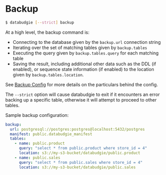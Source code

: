 # Backup

```bash
$ databudgie [--strict] backup
```

At a high level, the backup command is:

- Connecting to the database given by the `backup.url` connection string
- Iterating over the set of matching tables given by `backup.tables`
- Executing the query given by `backup.tables.query` for each matching table
- Saving the result, including additional other data such as the DDL (if enabled), or
  sequence state information (if enabled) to the location given by `backup.tables.location`.

See [Backup Config](config/backup_restore.md) for more details on the particulars behind the config.

The `--strict` option will cause databudgie to exit if it encounters an error backing up a
specific table, otherwise it will attempt to proceed to other tables.

Sample backup configuration:

```yaml
backup:
  url: postgresql://postgres:postgres@localhost:5432/postgres
  manifest: public.databudgie_manifest
  tables:
    - name: public.product
      query: "select * from public.product where store_id = 4"
      location: s3://my-s3-bucket/databudgie/public.product
    - name: public.sales
      query: "select * from public.sales where store_id = 4"
      location: s3://my-s3-bucket/databudgie/public.sales
```
